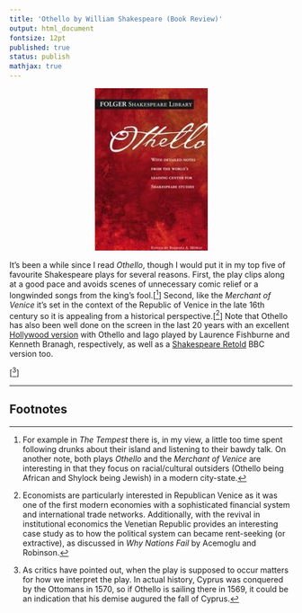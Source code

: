 ```yaml
---
title: 'Othello by William Shakespeare (Book Review)'
output: html_document
fontsize: 12pt
published: true
status: publish
mathjax: true
---
```


<p align="center">
  <img src="/figures/Othello.jpg">
</p>

It’s been a while since I read *Othello*, though I would put it in my top five of favourite Shakespeare plays for several reasons. First, the play clips along at a good pace and avoids scenes of unnecessary comic relief or a longwinded songs from the king’s fool.[[^1]] Second, like the *Merchant of Venice* it’s set in the context of the Republic of Venice in the late 16th century so it is appealing from a historical perspective.[[^2]] Note that Othello has also been well done on the screen in the last 20 years with an excellent [Hollywood version](https://www.youtube.com/watch?v=WIIjya_5Oro) with Othello and Iago played by Laurence Fishburne and Kenneth Branagh, respectively, as well as a [Shakespeare Retold](https://www.youtube.com/watch?v=cIcCE3s_rFc) BBC version too.



[[^3]]


* * * 

## Footnotes


[^1]: For example in *The Tempest* there is, in my view, a little too time spent following drunks about their island and listening to their bawdy talk. On another note, both plays *Othello* and the *Merchant of Venice* are interesting in that they focus on racial/cultural outsiders (Othello being African and Shylock being Jewish) in a modern city-state. 

[^2]: Economists are particularly interested in Republican Venice as it was one of the first modern economies with a sophisticated financial system and international trade networks. Additionally, with the revival in institutional economics the Venetian Republic provides an interesting case study as to how the political system can became rent-seeking (or extractive), as discussed in *Why Nations Fail* by Acemoglu and Robinson. 

[^3]: As critics have pointed out, when the play is supposed to occur matters for how we interpret the play. In actual history, Cyprus was conquered by the Ottomans in 1570, so if Othello is sailing there in 1569, it could be an indication that his demise augured the fall of Cyprus.  
